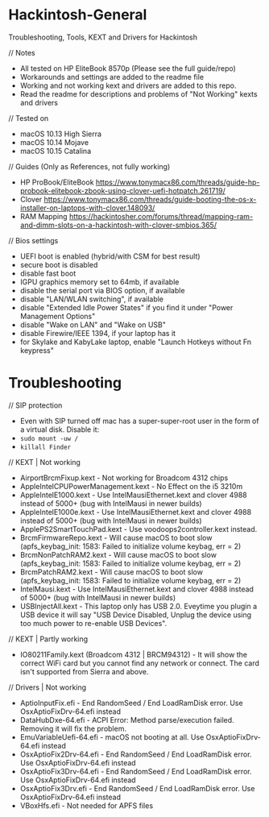 # Hackintosh-General
Troubleshooting, Tools, KEXT and Drivers for Hackintosh

// Notes
* All tested on HP EliteBook 8570p (Please see the full guide/repo)
* Workarounds and settings are added to the readme file
* Working and not working kext and drivers are added to this repo. 
* Read the readme for descriptions and problems of "Not Working" kexts and drivers 

// Tested on
* macOS 10.13 High Sierra
* macOS 10.14 Mojave
* macOS 10.15 Catalina

// Guides (Only as References, not fully working)
* HP ProBook/EliteBook https://www.tonymacx86.com/threads/guide-hp-probook-elitebook-zbook-using-clover-uefi-hotpatch.261719/
* Clover https://www.tonymacx86.com/threads/guide-booting-the-os-x-installer-on-laptops-with-clover.148093/
* RAM Mapping https://hackintosher.com/forums/thread/mapping-ram-and-dimm-slots-on-a-hackintosh-with-clover-smbios.365/

// Bios settings
- UEFI boot is enabled (hybrid/with CSM for best result)
- secure boot is disabled
- disable fast boot
- IGPU graphics memory set to 64mb, if available
- disable the serial port via BIOS option, if available
- disable "LAN/WLAN switching", if available
- disable "Extended Idle Power States" if you find it under "Power Management Options"
- disable "Wake on LAN" and "Wake on USB"
- disable Firewire/IEEE 1394, if your laptop has it
- for Skylake and KabyLake laptop, enable "Launch Hotkeys without Fn keypress"

# Troubleshooting
// SIP protection
* Even with SIP turned off mac has a super-super-root user in the form of a virtual disk. Disable it:
* `sudo mount -uw /`
* `killall Finder`

// KEXT | Not working
- AirportBrcmFixup.kext - Not working for Broadcom 4312 chips
- AppleIntelCPUPowerManagement.kext - No Effect on the i5 3210m
- AppleIntelE1000.kext - Use IntelMausiEthernet.kext and clover 4988 instead of 5000+ (bug with IntelMausi in newer builds)
- AppleIntelE1000e.kext - Use IntelMausiEthernet.kext and clover 4988 instead of 5000+ (bug with IntelMausi in newer builds)
- ApplePS2SmartTouchPad.kext - Use voodoops2controller.kext instead.
- BrcmFirmwareRepo.kext - Will cause macOS to boot slow (apfs_keybag_init: 1583: Failed to initialize volume keybag, err = 2)
- BrcmNonPatchRAM2.kext - Will cause macOS to boot slow (apfs_keybag_init: 1583: Failed to initialize volume keybag, err = 2)
- BrcmPatchRAM2.kext - Will cause macOS to boot slow (apfs_keybag_init: 1583: Failed to initialize volume keybag, err = 2)
- IntelMausi.kext - Use IntelMausiEthernet.kext and clover 4988 instead of 5000+ (bug with IntelMausi in newer builds)
- USBInjectAll.kext - This laptop only has USB 2.0. Eveytime you plugin a USB device it will say "USB Device Disabled, Unplug the device using too much power to re-enable USB Devices".

// KEXT | Partly working
- IO80211Family.kext (Broadcom 4312 | BRCM94312) - It will show the correct WiFi card but you cannot find any network or connect. The card isn't supported from Sierra and above.  

// Drivers | Not working
- AptioInputFix.efi - End RandomSeed / End LoadRamDisk error. Use OsxAptioFixDrv-64.efi instead
- DataHubDxe-64.efi - ACPI Error: Method parse/execution failed. Removing it will fix the problem. 
- EmuVariableUefi-64.efi - macOS not booting at all. Use OsxAptioFixDrv-64.efi instead
- OsxAptioFix2Drv-64.efi - End RandomSeed / End LoadRamDisk error. Use OsxAptioFixDrv-64.efi instead
- OsxAptioFix3Drv-64.efi - End RandomSeed / End LoadRamDisk error. Use OsxAptioFixDrv-64.efi instead
- OsxAptioFix3Drv.efi - End RandomSeed / End LoadRamDisk error. Use OsxAptioFixDrv-64.efi instead
- VBoxHfs.efi - Not needed for APFS files
